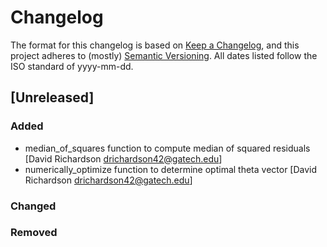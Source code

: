 # Changelog

The format for this changelog is based on [Keep a Changelog](https://keepachangelog.com/en/1.0.0/),
and this project adheres to (mostly) [Semantic Versioning](https://semver.org/spec/v2.0.0.html).
All dates listed follow the ISO standard of yyyy-mm-dd.

## [Unreleased]
### Added
 - median_of_squares function to compute median of squared residuals [David Richardson <drichardson42@gatech.edu>]
 - numerically_optimize function to determine optimal theta vector [David Richardson <drichardson42@gatech.edu>]
### Changed
### Removed
